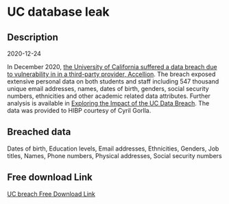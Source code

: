 # UC database leak

## Description

2020-12-24

In December 2020, <a href="https://portswigger.net/daily-swig/uc-berkeley-confirms-data-breach-becomes-latest-victim-of-accellion-cyber-attack" target="_blank" rel="noopener">the University of California suffered a data breach due to vulnerability in in a third-party provider, Accellion</a>. The breach exposed extensive personal data on both students and staff including 547 thousand unique email addresses, names, dates of birth, genders, social security numbers, ethnicities and other academic related data attributes. Further analysis is available in <a href="https://cgorlla.github.io/project/uc" target="_blank" rel="noopener">Exploring the Impact of the UC Data Breach</a>. The data was provided to HIBP courtesy of Cyril Gorlla.

## Breached data

Dates of birth, Education levels, Email addresses, Ethnicities, Genders, Job titles, Names, Phone numbers, Physical addresses, Social security numbers

## Free download Link

[UC breach Free Download Link](https://link-to.net/1229997/702.2159853237857/dynamic/?r=aHR0cHM6Ly93d3cubWVkaWFmaXJlLmNvbS92aWV3LzdKWW9ORHdkVXp5d3BTdS91bml2ZXJzaXR5b2ZjYWxpZm9ybmlhLmVkdS9maWxl)